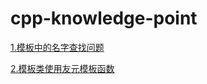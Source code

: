 # cpp-knowledge-point

[1.模板中的名字查找问题](https://www.cnblogs.com/catch/p/3751353.html)

[2.模板类使用友元模板函数](http://blog.sina.com.cn/s/blog_7c2c21230100svc3.html)